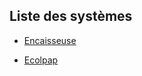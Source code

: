 ## Liste des systèmes

- [Encaisseuse](http://github.com/jv-maintenance/systemes/systemes/encaisseuse.html)

- [Ecolpap](http://github.com/jv-maintenance/systemes/systemes/ecolpap.html)
